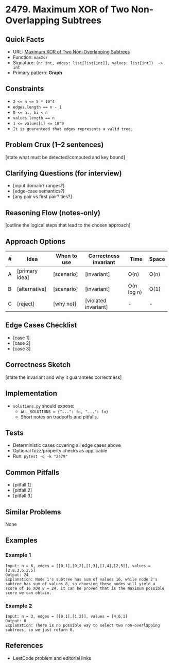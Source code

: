 # 2479. Maximum XOR of Two Non-Overlapping Subtrees

## Quick Facts

- URL: [Maximum XOR of Two Non-Overlapping Subtrees](https://leetcode.com/problems/maximum-xor-of-two-non-overlapping-subtrees/)
- Function: `maxXor`
- Signature: `(n: int, edges: list[list[int]], values: list[int])  -> int`
- Primary pattern: **Graph**

## Constraints

- `2 <= n <= 5 * 10^4`
- `edges.length == n - 1`
- `0 <= ai, bi < n`
- `values.length == n`
- `1 <= values[i] <= 10^9`
- `It is guaranteed that edges represents a valid tree.`

## Problem Crux (1–2 sentences)

[state what must be detected/computed and key bound]

## Clarifying Questions (for interview)

- [input domain? ranges?]
- [edge-case semantics?]
- [any pair vs first pair? ties?]

## Reasoning Flow (notes-only)

[outline the logical steps that lead to the chosen approach]

## Approach Options

| # | Idea | When to use | Correctness invariant | Time | Space |
|---|------|-------------|-----------------------|------|-------|
| A | [primary idea] | [scenario] | [invariant] | O(n) | O(n) |
| B | [alternative] | [scenario] | [invariant] | O(n log n) | O(1) |
| C | [reject] | [why not] | [violated invariant] | - | - |

## Edge Cases Checklist

- [case 1]
- [case 2]
- [case 3]

## Correctness Sketch

[state the invariant and why it guarantees correctness]

## Implementation

- `solutions.py` should expose:
  - `ALL_SOLUTIONS = {"...": fn, "...": fn}`
  - Short notes on tradeoffs and pitfalls.

## Tests

- Deterministic cases covering all edge cases above
- Optional fuzz/property checks as applicable
- Run: `pytest -q -k "2479"`

## Common Pitfalls

- [pitfall 1]
- [pitfall 2]
- [pitfall 3]

## Similar Problems

None

## Examples

### Example 1

```text
Input: n = 6, edges = [[0,1],[0,2],[1,3],[1,4],[2,5]], values = [2,8,3,6,2,5]
Output: 24
Explanation: Node 1's subtree has sum of values 16, while node 2's subtree has sum of values 8, so choosing these nodes will yield a score of 16 XOR 8 = 24. It can be proved that is the maximum possible score we can obtain.
```

### Example 2

```text
Input: n = 3, edges = [[0,1],[1,2]], values = [4,6,1]
Output: 0
Explanation: There is no possible way to select two non-overlapping subtrees, so we just return 0.
```

## References

- LeetCode problem and editorial links
